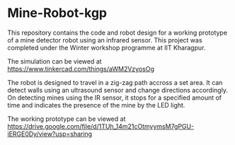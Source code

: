 # Mine-Robot-kgp
This repository contains the code and robot design for a working prototype of a mine detector robot using an infrared sensor.
This project was completed under the Winter workshop programme at IIT Kharagpur. 

The simulation can be viewed at https://www.tinkercad.com/things/aWM2VzyosOg

The robot is designed to travel in a zig-zag path accross a set area. It can detect walls using an ultrasound sensor and change directions accordingly. On detecting mines using the IR sensor, it stops for a specified amount of time and indicates the presence of the mine by the LED light.

The working prototype can be viewed at https://drive.google.com/file/d/1TUh_14m21cOtmyymsM7gPGU-iERGE0Dy/view?usp=sharing
